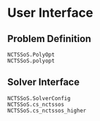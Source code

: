 # User Interface

## Problem Definition

```@docs
NCTSSoS.PolyOpt
NCTSSoS.polyopt
```

## Solver Interface

```@docs
NCTSSoS.SolverConfig
NCTSSoS.cs_nctssos
NCTSSoS.cs_nctssos_higher
```
